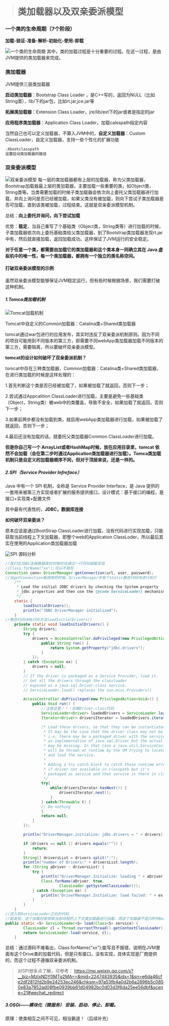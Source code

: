 > # 类加载器以及双亲委派模型

### 一个类的生命周期（7个阶段）

**加载-验证-准备-解析-初始化-使用-卸载**

![一个类的生命周期](img/20200901134621820.png)
其中，类的加载过程是十分重要的过程。在这一过程，是由JVM提供的类加载器来完成。

### **类加载器**

JVM提供三层类加载器

**启动类加载器**：Bootstrap Class Loader ，是C++写的，返回为NULL（比如String类），lib/下的jar包，比如rt.jar,jce.jar等

**拓展类加载器**：Extension Class Loader，jre/lib/ext下的jar或者是指定的jar

**应用程序类加载器**：Application  Class Loader，加载calsspath指定内容

当然自己也可以定义加载器，不算入JVM中的，**自定义加载器**：Custom ClassLoader，自定义加载器，支持一些个性化的扩展功能

```xml
-Xbootclasspath
设置启动类加载器的路径
```

### **双亲委派模型**

![双亲委派模型](img/20200901135402519.png)
每一层的类加载器都有上层的加载器，称为父类加载器，Bootstrap加载器最上层的类加载器，主要加载一些重要的类，如Object类，String类等。当类需要加载的时候子类加载器会依次向上委托父类加载器进行加载，并向上询问是否已经被加载，如果父类没有被加载，则向下尝试子类加载器是否可加载，直到该类被加载，过程结束。这就是双亲委派模型机制。

总结：**向上委托并询问，向下尝试加载**

优势：**稳定**，当自己重写了个基础类（Object类，String类等）进行加载的时候，子类加载器依次向上委托基础类给父类加载器，到了Bootstrap类加载器发现rt.jar中有，然后就直接加载，返回加载成功。这样保证了JVM运行的安全稳定。

**对于任意一个类，都需要由加载它的类加载器和这个类本身一同确立其在 Java 虚拟机中的唯一性，每一个类加载器，都拥有一个独立的类名称空间。**

#### **打破双亲委派模型的示例**
虽然双亲委派模型能够保证JVM稳定运行，但有些时候根据场景，我们需要打破这种机制。
##### 1.Tomca类加载机制


![Tomcat加载机制](img/20200901160002516.png)

Tomcat中自定义的Common加载器：Catalina类+Shared类加载器

tomcat通过war包进行的应用发布，其实时违反了双亲委派机制原则。因为不同的项目可能用到不同版本的第三方，即需要不同webApp类加载器加载不同版本的第三方，需要隔离，所以要破坏双亲委派模型。

**tomcat的设计如何破坏了双亲委派机制？**

tomcat中存在三种类加载器，Common加载器：Catalina类+Shared类加载器，在进行类加载的时候是这样处理的：

1.首先判断这个类是否已经被加载了，如果被加载了就返回，否则下一步；

2.尝试通过Appcalition ClassLoader进行加载，主要是避免一些基础类（Object，String类）被web中的类覆盖，导致不安全，如果加载了就返回，否则下一步；

3.如果前两步都没有加载到类，就启用webApp类加载器进行加载，如果被加载了就返回，否则下一步；

4.最后还没有加载的话，就委托父类加载器Common ClassLoader进行加载。

**但是你自己写一个 ArrayList或者HashMap时候，放在应用目录里，tomcat 依然不会加载（会在第二步时通过Application类加载器进行加载）。Tomca类加载机制只是自定义的加载器顺序不同，但对于顶层来说，还是一样的。**

##### 2.**SPI**（Service Provider Infreface）

Java 中有一个 SPI 机制，全称是 Service Provider Interface，是 Java 提供的一套用来被第三方实现或者扩展的服务提供接口，设计模式：基于接口的编程，是接口+实现类+配置文件

其中最有代表性的，**JDBC，数据库连接**

**如何破环双亲委派？**

原本应该是通过BootStrap ClassLoader进行加载，没有代码进行实现加载，只能获取当前线程上下文加载器，即整个web的Application ClassLoder，所以最后其实在使用的Application类加载器加载

![SPI](img/20200901160256824.png)
源码分析

```java
//我们在JDBC连接数据库的时候往往通过一行代码就能实现
//Class.forName("xx");可以不用写
Connection conn= DriverManager.getConnection(url, user, password);
//当getConnection被调用的时候，DriverManager中有个static静态代码块进行执行
	/**
     * Load the initial JDBC drivers by checking the System property
     * jdbc.properties and then use the {@code ServiceLoader} mechanism
     */
    static {
        loadInitialDrivers();
        println("JDBC DriverManager initialized");
    }
//静态代码块执行的方法loadInitialDrivers()
    private static void loadInitialDrivers() {
        String drivers;
        try {
            drivers = AccessController.doPrivileged(new PrivilegedAction<String>() {
                public String run() {
                    return System.getProperty("jdbc.drivers");
                }
            });
        } catch (Exception ex) {
            drivers = null;
        }
        // If the driver is packaged as a Service Provider, load it.
        // Get all the drivers through the classloader
        // exposed as a java.sql.Driver.class service.
        // ServiceLoader.load() replaces the sun.misc.Providers()

        AccessController.doPrivileged(new PrivilegedAction<Void>() {
            public Void run() {
				//注意这里！！！加载Driver.class代码
                ServiceLoader<Driver> loadedDrivers = ServiceLoader.load(Driver.class);
                Iterator<Driver> driversIterator = loadedDrivers.iterator();

                /* Load these drivers, so that they can be instantiated.
                 * It may be the case that the driver class may not be there
                 * i.e. there may be a packaged driver with the service class
                 * as implementation of java.sql.Driver but the actual class
                 * may be missing. In that case a java.util.ServiceConfigurationError
                 * will be thrown at runtime by the VM trying to locate
                 * and load the service.
                 *
                 * Adding a try catch block to catch those runtime errors
                 * if driver not available in classpath but it's
                 * packaged as service and that service is there in classpath.
                 */
                try{
                    while(driversIterator.hasNext()) {
                        driversIterator.next();
                    }
                } catch(Throwable t) {
                // Do nothing
                }
                return null;
            }
        });

        println("DriverManager.initialize: jdbc.drivers = " + drivers);

        if (drivers == null || drivers.equals("")) {
            return;
        }
        String[] driversList = drivers.split(":");
        println("number of Drivers:" + driversList.length);
        for (String aDriver : driversList) {
            try {
                println("DriverManager.Initialize: loading " + aDriver);
                Class.forName(aDriver, true,
                        ClassLoader.getSystemClassLoader());
            } catch (Exception ex) {
                println("DriverManager.Initialize: load failed: " + ex);
            }
        }
    }
//进入到ServiceLoader之后的代码
//能发现，这个加载时是获取当前线程的上下文类加载器进行加载，而这个加载器不是JVM中BootStrap类加载器，而是厂商提供的，所以加载的时候不是在BootStrap类加载器加载，在打破了双亲委派模型~
public static <S> ServiceLoader<S> load(Class<S> service) {
        ClassLoader cl = Thread.currentThread().getContextClassLoader();
        return ServiceLoader.load(service, cl);
    }

```
总结：通过源码不难看出，Class.forName("xx");能写且不报错，说明在JVM里面有这个Drive类的加载代码，但是只有接口，没有实现，具体实现是厂商提供的，而这个过程不遵循双亲委派机制。


> 对SPI想多点了解，可参考：
> https://mp.weixin.qq.com/s?__biz=MzIxNDY0MTg2MA==&mid=2247483935&idx=1&sn=e6da46cfe2df2812fd2b9e24253ec246&chksm=97a53fb4a0d2b6a2896b5c0850e83a7852ad08fbe0939bb61d04982bc0d03d3f6da25ee56dbf&scene=21#wechat_redirect


##### 3.**OSGi**——模块化（微服务）  安装、启动、停止、卸载。

原理：使类相互之间不可见，相当霸道！（后续补充）